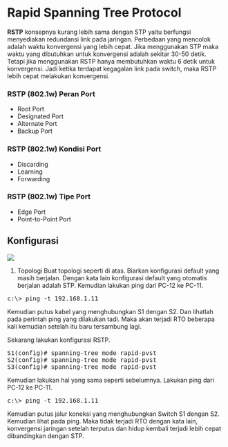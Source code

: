 # Rapid Spanning Tree Protocol

<b>RSTP</b> konsepnya kurang lebih sama dengan STP yaitu berfungsi menyediakan redundansi link pada jaringan. Perbedaan yang mencolok adalah waktu konvergensi yang lebih cepat. Jika menggunakan STP maka waktu yang dibutuhkan untuk konvergensi adalah sekitar 30-50 detik. Tetapi jika menggunakan RSTP hanya membutuhkan waktu 6 detik untuk konvergensi. Jadi ketika terdapat kegagalan link pada switch, maka RSTP lebih cepat melakukan konvergensi.

### RSTP (802.1w) Peran Port
- Root Port
- Designated Port
- Alternate Port
- Backup Port
  
### RSTP (802.1w) Kondisi Port
- Discarding
- Learning
- Forwarding

### RSTP (802.1w) Tipe Port
- Edge Port
- Point-to-Point Port
  
 ## Konfigurasi
 
 <img src="https://drive.google.com/uc?export=view&id=1q-EgRCP6xx_HTtCyFExfDfNd36CB6ScL">

1. Topologi
Buat topologi seperti di atas. Biarkan konfigurasi default yang masih berjalan. Dengan kata lain konfigurasi default yang otomatis berjalan adalah STP. Kemudian lakukan ping dari PC-12 ke PC-11.<br>

<pre>
c:\> ping -t 192.168.1.11
</pre>
 
 Kemudian putus kabel yang menghubungkan S1 dengan S2. Dan lihatlah pada perintah ping yang dilakukan tadi. Maka akan terjadi RTO beberapa kali kemudian setelah itu baru tersambung lagi.<br>

Sekarang lakukan konfigurasi RSTP.

<pre>
S1(config)# spanning-tree mode rapid-pvst
S2(config)# spanning-tree mode rapid-pvst
S3(config)# spanning-tree mode rapid-pvst
</pre>

Kemudian lakukan hal yang sama seperti sebelumnya. Lakukan ping dari PC-12 ke PC-11.

<pre>c:\> ping -t 192.168.1.11</pre>

Kemudian putus jalur koneksi yang menghubungkan Switch S1 dengan S2. Kemudian lihat pada ping. Maka tidak terjadi RTO dengan kata lain, konvergensi jaringan setelah terputus dan hidup kembali terjadi lebih cepat dibandingkan dengan STP.
